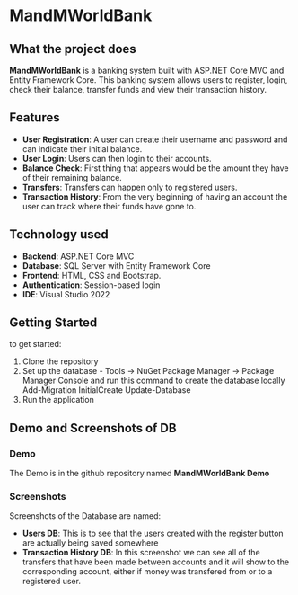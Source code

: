 # MandMWorldBank

## What the project does

**MandMWorldBank** is a banking system built with ASP.NET Core MVC and Entity Framework Core. This banking system allows users to register, login, check their balance, transfer funds and view their transaction history.

## Features

- **User Registration**: A user can create their username and password and can indicate their initial balance.
- **User Login**: Users can then login to their accounts.
- **Balance Check**: First thing that appears would be the amount they have of their remaining balance.
- **Transfers**: Transfers can happen only to registered users.
- **Transaction History**: From the very beginning of having an account the user can track where their funds have gone to.

## Technology used

- **Backend**: ASP.NET Core MVC
- **Database**: SQL Server with Entity Framework Core
- **Frontend**: HTML, CSS and Bootstrap.
- **Authentication**: Session-based login
- **IDE**: Visual Studio 2022

## Getting Started

to get started:

1. Clone the repository
2. Set up the database - Tools -> NuGet Package Manager -> Package Manager Console and run this command to create the database locally
Add-Migration InitialCreate
Update-Database
4. Run the application

## Demo and Screenshots of DB

### Demo
The Demo is in the github repository named **MandMWorldBank Demo**

### Screenshots
Screenshots of the Database are named:
- **Users DB**: This is to see that the users created with the register button are actually being saved somewhere
- **Transaction History DB**: In this screenshot we can see all of the transfers that have been made between accounts and it will show to the corresponding account, either if money was transfered from or to a registered user.
